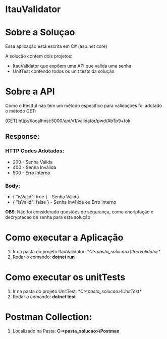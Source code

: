 # ItauValidator

# Sobre a Soluçao

<p>Essa aplicação está escrita em C# (asp.net core) </p>
 
A solução contém dois projetos:
   * ItauValidator que expõem uma API que valida uma senha 
   * UnitTest contendo todos os unit tests da solução 

 # Sobre a API
 
  Como o Restful não tem um método específico para validações foi adotado o método GET:
  
  (GET) http://localhost:5000/api/v1/validator/pwd/AbTp9+fok
  
  ## Response:
  
  ### HTTP Codes Adotados:
  
  * 200 - Senha Válida
  * 400 - Senha Inválida
  * 500 - Erro Interno
  
  ### Body:
  
  * { "isValid": true }  - Senha Válida
  * { "isValid": false } - Senha Inválida ou Erro Interno
  
  **OBS**: Não foi considerado questões de segurança, como encriptação e decryptacao de senha para esta solução

#  Como executar a Aplicação

1. Ir na pasta do projeto ItauValidator:  **C:\<pasta_solucao>\ItauValidator\** 
2. Rodar o comando: **dotnet run**

# Como executar os unitTests

1. Ir na pasta do projeto UnitTest:  **C:\<pasta_solucao>\UnitTest\** 
2. Rodar o comando: **dotnet test**

# Postman Collection:

1. Localizado na Pasta:  **C:\<pasta_solucao>\Postman** 
